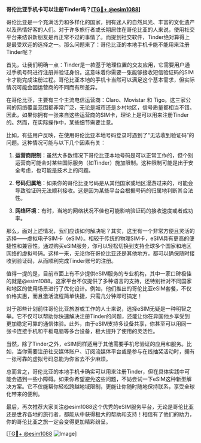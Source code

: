 **哥伦比亚手机卡可以注册Tinder吗？[[TG💪+ @esim1088](https://t.me/s/esim1088)]**

哥伦比亚是一个充满活力和多样化的国家，拥有迷人的自然风光、丰富的文化遗产以及热情好客的人们。对于许多旅行者或长期居住在哥伦比亚的人来说，使用社交平台来结识新朋友是再正常不过的事情了。而提到社交软件，Tinder绝对算得上是最受欢迎的选择之一。那么问题来了：哥伦比亚的本地手机卡能不能用来注册Tinder呢？

首先，让我们明确一点：Tinder是一款基于地理位置的交友应用，它需要用户通过手机号码进行注册并验证身份。这意味着你需要一张能够接收短信验证码的SIM卡才能完成注册过程。哥伦比亚本地的手机卡当然可以满足这个基本需求，但实际情况可能会因运营商的不同而有所差异。

在哥伦比亚，主要有三个主流电信运营商：Claro、Movistar 和 Tigo。这三家公司的网络覆盖范围都非常广泛，无论是城市还是乡村地区，信号质量都相当不错。因此，如果你拥有一张来自这些运营商的SIM卡，理论上是可以用来注册Tinder的。然而，在实际操作中，某些细节需要注意。

比如，有些用户反映，在使用哥伦比亚本地号码登录时遇到了“无法收到验证码”的问题。这种情况可能与以下几个因素有关：

1. **运营商限制**：虽然大多数情况下哥伦比亚本地号码是可以正常工作的，但个别运营商可能会对某些国际服务（如Tinder）施加限制。这种限制可能是出于安全考虑，也可能是技术上的问题。
   
2. **号码归属地**：如果你的哥伦比亚号码是从其他国家或地区漫游过来的，可能会导致验证码无法顺利接收。这是因为某些平台会根据号码的归属地判断其合法性。

3. **网络环境**：有时，当地的网络状况不佳也可能影响验证码的接收速度或者成功率。

那么，面对上述情况，我们应该如何解决呢？其实，这里有一个非常方便且灵活的选择——虚拟电子SIM卡（eSIM）。相较于传统的物理SIM卡，eSIM具有更高的便捷性和兼容性。通过购买eSIM服务，你可以轻松切换到支持全球多个国家和地区网络的虚拟号码。这样一来，无论你在哥伦比亚还是其他地方，都可以确保随时接收到验证码，从而顺利完成Tinder账号的注册。

值得一提的是，目前市面上有不少提供eSIM服务的专业机构，其中一家口碑极佳的就是@esim1088。这家平台不仅提供了多种语言的支持，还特别针对不同国家和地区的使用场景进行了优化设计。例如，他们推出的哥伦比亚eSIM套餐，不仅价格实惠，而且激活流程简单快捷，只需几分钟即可搞定！

对于那些计划前往哥伦比亚旅游或工作的人士来说，选择eSIM无疑是一种明智之举。它不仅可以帮助你快速解决注册Tinder的问题，还能让你在异国他乡享受到更加稳定可靠的通信体验。此外，由于eSIM支持多设备共享，你甚至可以用同一张卡连接手机和平板电脑等多台设备，极大提升了使用的灵活性。

当然，除了Tinder之外，eSIM同样适用于其他需要手机号验证的应用和服务。比如，当你需要注册社交媒体账户、订阅流媒体平台或是参与在线抽奖活动时，拥有一张可靠的虚拟号码总能为你省去不少麻烦。

总而言之，哥伦比亚的本地手机卡确实可以用来注册Tinder，但在具体实践中可能会遇到一些小障碍。如果你希望避免这些问题，不妨尝试一下eSIM这种新型解决方案。它不仅能帮你轻松跨越地域限制，更能让你随时随地保持联系，享受全球化带来的便利。

最后，再次推荐大家关注@esim1088这个优秀的eSIM服务平台，无论是哥伦比亚还是世界各地的旅行者，都能从中获得极大的帮助和支持！相信有了他们的助力，你的哥伦比亚之旅一定会变得更加精彩纷呈。

[[TG💪+ @esim1088](https://t.me/s/esim1088) ![Image](https://i.postimg.cc/4NQfJmqS/Snipaste-2025-05-13-00-14-12.png)]
